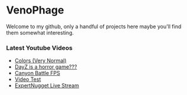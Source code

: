 # VenoPhage

Welcome to my github, only a handful of projects here maybe you'll find them somewhat interesting.

[Twitch]: https://twitch.tv/venophage
[Youtube]:https://https://www.youtube.com/channel/UCnAIFEysXmB-Yb3LqmOKIFg

### Latest Youtube Videos
<!-- YOUTUBE:START -->
- [Colors &lpar;Very Normal&rpar;](https://www.youtube.com/watch?v=yjHsvWGJVVM)
- [DayZ is a horror game???](https://www.youtube.com/watch?v=vuCMHd2cQV8)
- [Canyon Battle FPS](https://www.youtube.com/watch?v=IaEJhf7LoCM)
- [Video Test](https://www.youtube.com/watch?v=E6bKNZUalE8)
- [ExpertNugget Live Stream](https://www.youtube.com/watch?v=u8GUlFjfdGU)
<!-- YOUTUBE:END -->
